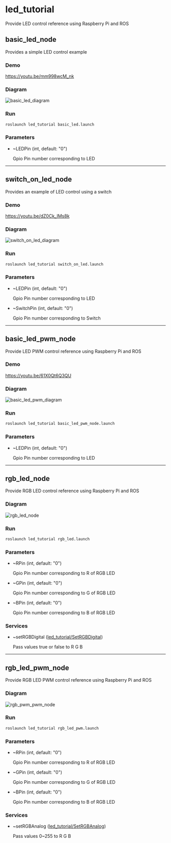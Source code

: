 # led_tutorial

Provide LED control reference using Raspberry Pi and ROS

## basic_led_node

Provides a simple LED control example

### Demo

https://youtu.be/mm998wcM_nk

### Diagram

![basic_led_diagram](./diagram/basic_led.png)

### Run

```bash
roslaunch led_tutorial basic_led.launch
```

### Parameters

- ~LEDPin (int, default: "0")

  Gpio Pin number corresponding to LED

----


## switch_on_led_node

Provides an example of LED control using a switch

### Demo

https://youtu.be/dZ0Ck_IMs8k


### Diagram

![switch_on_led_diagram](./diagram/switch_on_led.png)

### Run

```bash
roslaunch led_tutorial switch_on_led.launch
```

### Parameters

- ~LEDPin (int, default: "0")

  Gpio Pin number corresponding to LED

- ~SwitchPin (int, default: "0")

  Gpio Pin number corresponding to Switch

----

## basic_led_pwm_node

Provide LED PWM control reference using Raspberry Pi and ROS

### Demo

https://youtu.be/61X0Qt6Q3QU

### Diagram

![basic_led_pwm_diagram](./diagram/basic_led.png)

### Run

```bash
roslaunch led_tutorial basic_led_pwm_node.launch
```

### Parameters

- ~LEDPin (int, default: "0")

  Gpio Pin number corresponding to LED

----

## rgb_led_node

Provide RGB LED control reference using Raspberry Pi and ROS

### Diagram

![rgb_led_node](./diagram/rgb_led.png)

### Run

```bash
roslaunch led_tutorial rgb_led.launch
```

### Parameters

- ~RPin (int, default: "0")

  Gpio Pin number corresponding to R of RGB LED

- ~GPin (int, default: "0")

  Gpio Pin number corresponding to G of RGB LED
  
- ~BPin (int, default: "0")

  Gpio Pin number corresponding to B of RGB LED
  
### Services

- ~setRGBDigital ([led_tutorial/SetRGBDigital](https://github.com/PigeonSensei/raspberry_pi_ros_tutorial/blob/main/led_tutorial/srv/SetRGBDigital.srv))

   Pass values true or false to R G B
   
----

## rgb_led_pwm_node

Provide RGB LED PWM control reference using Raspberry Pi and ROS

### Diagram

![rgb_pwm_pwm_node](./diagram/rgb_led.png)

### Run

```bash
roslaunch led_tutorial rgb_led_pwm.launch
```

### Parameters

- ~RPin (int, default: "0")

  Gpio Pin number corresponding to R of RGB LED

- ~GPin (int, default: "0")

  Gpio Pin number corresponding to G of RGB LED
  
- ~BPin (int, default: "0")

  Gpio Pin number corresponding to B of RGB LED
  
### Services

- ~setRGBAnalog ([led_tutorial/SetRGBAnalog](https://github.com/PigeonSensei/raspberry_pi_ros_tutorial/blob/main/led_tutorial/srv/SetRGBAnalog.srv))

   Pass values 0~255 to R G B

